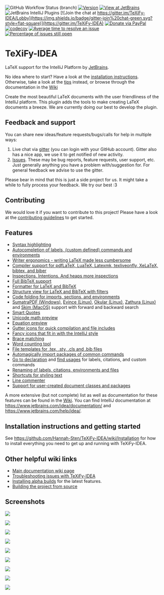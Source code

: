 ![GitHub Workflow Status (branch)](https://img.shields.io/github/workflow/status/Hannah-Sten/TeXiFy-IDEA/CI/master?style=flat-square)
[![Version](https://img.shields.io/jetbrains/plugin/v/9473-texify-idea.svg?style=flat-square)](https://plugins.jetbrains.com/plugin/9473-texify-idea)
[![View at JetBrains](https://img.shields.io/jetbrains/plugin/d/9473-texify-idea.svg?style=flat-square)](https://plugins.jetbrains.com/plugin/9473-texify-idea)
![JetBrains IntelliJ Plugins](https://img.shields.io/jetbrains/plugin/r/rating/9473-texify-idea?style=flat-square)
[![Join the chat at https://gitter.im/TeXiFy-IDEA/Lobby](https://img.shields.io/badge/gitter-join%20chat-green.svg?style=flat-square)](https://gitter.im/TeXiFy-IDEA)
[![Donate via PayPal](https://img.shields.io/badge/Donate!-PayPal-orange.png?style=flat-square)](https://www.paypal.me/HannahSchellekens)
[![codecov](https://img.shields.io/codecov/c/github/Hannah-Sten/TeXiFy-IDEA/master?style=flat-square)](https://codecov.io/gh/Hannah-Sten/TeXiFy-IDEA)
[![Average time to resolve an issue](http://isitmaintained.com/badge/resolution/Hannah-Sten/TeXiFy-IDEA.svg)](http://isitmaintained.com/project/Hannah-Sten/TeXiFy-IDEA "Average time to resolve an issue")
[![Percentage of issues still open](http://isitmaintained.com/badge/open/Hannah-Sten/TeXiFy-IDEA.svg)](http://isitmaintained.com/project/Hannah-Sten/TeXiFy-IDEA "Percentage of issues still open")

# TeXiFy-IDEA
LaTeX support for the IntelliJ Platform by [JetBrains](https://www.jetbrains.com/).

No idea where to start? Have a look at the [installation instructions](https://github.com/Hannah-Sten/TeXiFy-IDEA/wiki/Installation). Otherwise, take a look at the [tips](https://github.com/Hannah-Sten/TeXiFy-IDEA/wiki/Installation) instead, or browse through the documentation in the [Wiki](https://github.com/Hannah-Sten/TeXiFy-IDEA/wiki/Features)

Create the most beautiful LaTeX documents with the user friendliness of the IntelliJ platform.
This plugin adds the tools to make creating LaTeX documents a breeze. We are currently doing our best to develop the plugin.

## Feedback and support
You can share new ideas/feature requests/bugs/calls for help in multiple ways:
1. Live chat via [gitter](https://gitter.im/TeXiFy-IDEA) (you can login with your GitHub account). Gitter also has a nice app, we use it to get notified of new activity.
2. [Issues](https://github.com/Hannah-Sten/TeXiFy-IDEA/issues). These may be bug reports, feature requests, user support, etc. Just generally anything you have a problem with/suggestion for. For general feedback we advise to use the gitter.

Please bear in mind that this is just a side project for us. It might take a while to fully process your feedback. We try our best :3

## Contributing
We would love it if you want to contribute to this project!
Please have a look at the [contributing guidelines](CONTRIBUTING.md) to get started.

## Features

* [Syntax highlighting](https://github.com/Hannah-Sten/TeXiFy-IDEA/wiki/Syntax-highlighting)
* [Autocompletion of labels, (custom defined) commands and environments](https://github.com/Hannah-Sten/TeXiFy-IDEA/wiki/Autocomplete)
* [Writer ergonomics - writing LaTeX made less cumbersome](https://www.jetbrains.com/idea/features/)
* [Compiler support for pdfLaTeX, LuaTeX, Latexmk, texliveonfly, XeLaTeX, bibtex, and biber](https://github.com/Hannah-Sten/TeXiFy-IDEA/wiki/Compilers)
* [Inspections. Intentions. And heaps more inspections](https://github.com/Hannah-Sten/TeXiFy-IDEA/wiki/Features#inspections)
* [Full BibTeX support](https://github.com/Hannah-Sten/TeXiFy-IDEA/wiki/Features#bibtex)
* [Formatter for LaTeX and BibTeX](https://github.com/Hannah-Sten/TeXiFy-IDEA/wiki/Code-formatting)
* [Structure view for LaTeX and BibTeX with filters](https://github.com/Hannah-Sten/TeXiFy-IDEA/wiki/Structure%20view)
* [Code folding for imports, sections, and environments](https://github.com/Hannah-Sten/TeXiFy-IDEA/wiki/Code-folding)
* [SumatraPDF (Windows)](https://github.com/Hannah-Sten/TeXiFy-IDEA/wiki/SumatraPDF-support), [Evince (Linux)](https://github.com/Hannah-Sten/TeXiFy-IDEA/wiki/Evince-support), [Okular (Linux)](https://github.com/Hannah-Sten/TeXiFy-IDEA/wiki/Okular-support), [Zathura (Linux)](https://github.com/Hannah-Sten/TeXiFy-IDEA/wiki/Zathura-support) and [Skim (MacOS)](https://github.com/Hannah-Sten/TeXiFy-IDEA/wiki/Skim-support) support with forward and backward search
* [Smart Quotes](https://github.com/Hannah-Sten/TeXiFy-IDEA/wiki/Smart-quotes)
* [Unicode math preview](https://github.com/Hannah-Sten/TeXiFy-IDEA/wiki/Preview#Unicode-math-preview)
* [Equation preview](https://github.com/Hannah-Sten/TeXiFy-IDEA/wiki/Preview#Equation-preview)
* [Gutter icons for quick compilation and file includes](https://github.com/Hannah-Sten/TeXiFy-IDEA/wiki/File-inclusion-navigation)
* [Fancy icons that fit in with the IntelliJ style](https://github.com/Hannah-Sten/TeXiFy-IDEA/wiki/UI#Icons)
* [Brace matching](https://github.com/Hannah-Sten/TeXiFy-IDEA/wiki/Brace-matching)
* [Word counting tool](https://github.com/Hannah-Sten/TeXiFy-IDEA/wiki/Menu-entries#Word-counting-tool)
* [File templates for .tex, .sty, .cls and .bib files](https://github.com/Hannah-Sten/TeXiFy-IDEA/wiki/Menu-entries#file-templates)
* [Automagically import packages of common commands](https://github.com/Hannah-Sten/TeXiFy-IDEA/wiki/Automatic-package-importing)
* [Go to declaration](https://github.com/Hannah-Sten/TeXiFy-IDEA/wiki/Go-to-declaration) and [find usages](https://github.com/Hannah-Sten/TeXiFy-IDEA/wiki/Find-usages) for labels, citations, and custom commands
* [Renaming of labels, citations, environments and files](https://github.com/Hannah-Sten/TeXiFy-IDEA/wiki/Refactoring)
* [Shortcuts for styling text](https://github.com/Hannah-Sten/TeXiFy-IDEA/wiki/Features#menu-entries)
* [Line commenter](https://github.com/Hannah-Sten/TeXiFy-IDEA/wiki/Line-commenting)
* [Support for user-created document classes and packages](https://github.com/Hannah-Sten/TeXiFy-IDEA/wiki/File-inclusion-navigation)

A more extensive (but not complete) list as well as documentation for these features can be found in the [Wiki](https://github.com/Hannah-Sten/TeXiFy-IDEA/wiki/Features).
You can find IntelliJ documentation at https://www.jetbrains.com/idea/documentation/ and https://www.jetbrains.com/help/idea/.

## Installation instructions and getting started

See https://github.com/Hannah-Sten/TeXiFy-IDEA/wiki/Installation for how to install everything you need to get up and running with TeXiFy-IDEA.

## Other helpful wiki links

* [Main documentation wiki page](https://github.com/Hannah-Sten/TeXiFy-IDEA/wiki/Features)
* [Troubleshooting issues with TeXiFy-IDEA](https://github.com/Hannah-Sten/TeXiFy-IDEA/wiki/Troubleshooting)
* [Installing alpha builds](https://github.com/Hannah-Sten/TeXiFy-IDEA/wiki/Alpha-builds) for the latest features.
* [Building the project from source](https://github.com/Hannah-Sten/TeXiFy-IDEA/wiki/Contributing-to-TeXiFy#building-from-source)

## Screenshots

![](https://plugins.jetbrains.com/files/9473/screenshot_19301.png)

![](https://plugins.jetbrains.com/files/9473/screenshot_19302.png)

![](https://plugins.jetbrains.com/files/9473/screenshot_19303.png)

![](https://plugins.jetbrains.com/files/9473/screenshot_19304.png)

![](https://plugins.jetbrains.com/files/9473/screenshot_19305.png)

![](https://plugins.jetbrains.com/files/9473/screenshot_19306.png)

![](https://plugins.jetbrains.com/files/9473/screenshot_19307.png)

![](https://plugins.jetbrains.com/files/9473/screenshot_19308.png)

![](https://plugins.jetbrains.com/files/9473/screenshot_19309.png)
